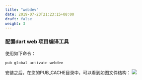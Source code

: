 ```yaml
---
title: "webdev"
date: 2019-07-23T21:23:15+08:00
draft: false
weight: 3
---
```


### 配置dart web 项目编译工具
使用如下命令：
```
pub global activate webdev
```
安装之后，在您的PUB_CACHE目录中，可以看到如图文件结构：
![](/images/webdev.png)

